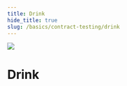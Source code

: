 ```yaml
---
title: Drink
hide_title: true
slug: /basics/contract-testing/drink
---
```


<img src="/img/title/testing1.svg" className="titlePic" />

# Drink
